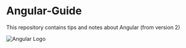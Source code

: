 # Angular-Guide
This repository contains tips and notes about Angular (from version 2)

![Angular Logo](https://cdn-images-1.medium.com/max/184/1*nbJ41jD1-r2Oe6FsLjKaOg@2x.png)
